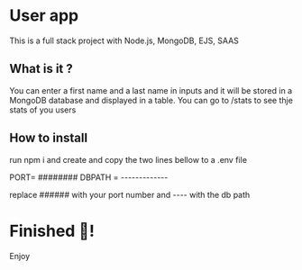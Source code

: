 # User app

This is a full stack project with Node.js, MongoDB, EJS, SAAS

## What is it ?

You can enter a first name and a last name in inputs and it will be stored in a MongoDB database and displayed in a table. You can go to /stats to see thje stats of you users

## How to install

run npm i and create and copy the two lines bellow to a .env file

PORT= ########
DBPATH = -------------

replace ###### with your port number and ---- with the db path

# Finished 🥳!

Enjoy
